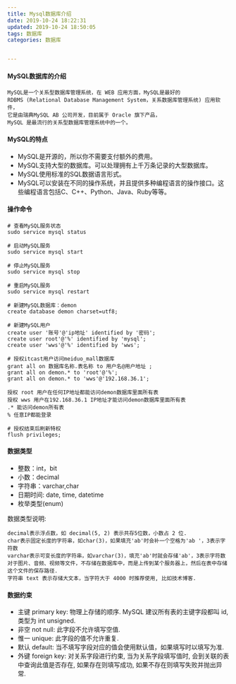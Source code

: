 ```yaml
---
title: Mysql数据库介绍
date: 2019-10-24 18:22:31
updated: 2019-10-24 18:50:05
tags: 数据库
categories: 数据库


---
```


#### MySQL数据库的介绍
    MySQL是一个关系型数据库管理系统，在 WEB 应用方面，MySQL是最好的
    RDBMS (Relational Database Management System，关系数据库管理系统) 应用软件，
    它是由瑞典MySQL AB 公司开发，目前属于 Oracle 旗下产品，
    MySQL 是最流行的关系型数据库管理系统中的一个。
    
#### MySQL的特点
* MySQL是开源的，所以你不需要支付额外的费用。
* MySQL支持大型的数据库。可以处理拥有上千万条记录的大型数据库。
* MySQL使用标准的SQL数据语言形式。
* MySQL可以安装在不同的操作系统，并且提供多种编程语言的操作接口。这些编程语言包括C、C++、Python、Java、Ruby等等。


#### 操作命令
    # 查看MySQL服务状态
    sudo service mysql status
    
    # 启动MySQL服务
    sudo service mysql start
    
    # 停止MySQL服务
    sudo service mysql stop
    
    # 重启MySQL服务
    sudo service mysql restart
    
    # 新建MySQL数据库：demon
    create database demon charset=utf8;
    
    # 新建MySQL用户
    create user '账号'@'ip地址' identified by '密码';
    create user root'@'%' identified by 'mysql';
    create user 'wws'@'%' identified by 'wws';
    
    # 授权itcast用户访问meiduo_mall数据库
    grant all on 数据库名称.表名称 to 用户名@用户地址 ;
    grant all on demon.* to 'root'@'%';
    grant all on demon.* to 'wws'@'192.168.36.1';
	
	授权 root 用户在任何IP地址都能访问demon数据库里面所有表
	授权 wws 用户在192.168.36.1 IP地址才能访问demon数据库里面所有表
	.* 能访问demon所有表				
	% 任意IP都能登录
    
    # 授权结束后刷新特权
    flush privileges;
    
#### 数据类型
* 整数：int，bit
* 小数：decimal
* 字符串：varchar,char
* 日期时间: date, time, datetime
* 枚举类型(enum)

数据类型说明:
    
    decimal表示浮点数，如 decimal(5, 2) 表示共存5位数，小数占 2 位.
    char表示固定长度的字符串，如char(3)，如果填充'ab'时会补一个空格为'ab '，3表示字符数
    varchar表示可变长度的字符串，如varchar(3)，填充'ab'时就会存储'ab'，3表示字符数
    对于图片、音频、视频等文件，不存储在数据库中，而是上传到某个服务器上，然后在表中存储这个文件的保存路径.
    字符串 text 表示存储大文本，当字符大于 4000 时推荐使用, 比如技术博客.
    
#### 数据约束
* 主键 primary key: 物理上存储的顺序. MySQL 建议所有表的主键字段都叫 id, 类型为 int unsigned.
* 非空 not null: 此字段不允许填写空值.
* 惟一 unique: 此字段的值不允许重复.
* 默认 default: 当不填写字段对应的值会使用默认值，如果填写时以填写为准.
* 外键 foreign key: 对关系字段进行约束, 当为关系字段填写值时, 会到关联的表中查询此值是否存在, 如果存在则填写成功, 如果不存在则填写失败并抛出异常.